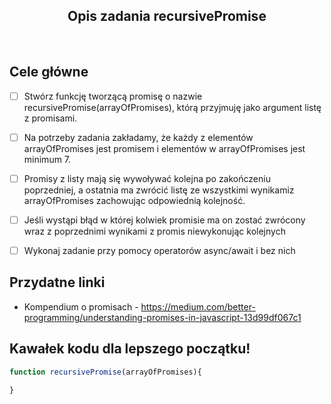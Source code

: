 <h2 align="center">Opis zadania recursivePromise </h2>

<br>

## Cele główne

* [ ] Stwórz funkcję tworzącą promisę o nazwie recursivePromise(arrayOfPromises), którą przyjmuję jako argument listę z promisami. 
* [ ] Na potrzeby zadania zakładamy, że każdy z elementów arrayOfPromises jest promisem i elementów w arrayOfPromises jest minimum 7. 
* [ ] Promisy z listy mają się wywoływać kolejna po zakończeniu poprzedniej, a ostatnia ma zwrócić listę ze wszystkimi wynikamiz arrayOfPromises zachowując odpowiednią kolejność.
* [ ] Jeśli wystąpi błąd w której kolwiek promisie ma on zostać zwrócony wraz z poprzednimi wynikami z promis niewykonując kolejnych
* [ ] Wykonaj zadanie przy pomocy operatorów async/await i bez nich


## Przydatne linki

- Kompendium o promisach - https://medium.com/better-programming/understanding-promises-in-javascript-13d99df067c1

## Kawałek kodu dla lepszego początku!

```javascript
function recursivePromise(arrayOfPromises){
    
}
```
